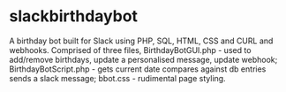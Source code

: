 # slackbirthdaybot
A birthday bot built for Slack using PHP, SQL, HTML, CSS and CURL and webhooks. Comprised of three files, BirthdayBotGUI.php - used to add/remove birthdays, update a personalised message, update webhook; BirthdayBotScript.php - gets current date compares against db entries sends a slack message;  bbot.css - rudimental page styling. 

